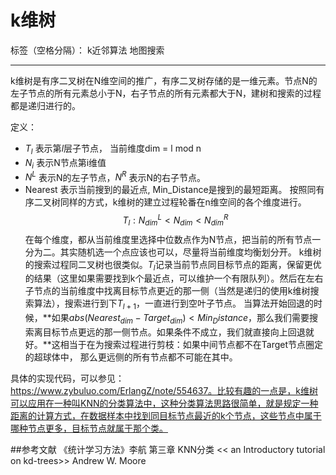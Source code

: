 # k维树

标签（空格分隔）： k近邻算法 地图搜索

---
k维树是有序二叉树在N维空间的推广，有序二叉树存储的是一维元素。节点N的左子节点的所有元素总小于N，右子节点的所有元素都大于N，建树和搜索的过程都是递归进行的。

定义： 
* $T_l$ 表示第$l$层子节点， 当前维度dim = l mod n
* $N_i$ 表示N节点第i维值  
* $N^L$ 表示N的左子节点，$N^R$ 表示N的右子节点。 
* Nearest 表示当前搜到的最近点, Min_Distance是搜到的最短距离。
按照同有序二叉树同样的方式，k维树的建立过程轮番在n维空间的各个维度进行。$$T_l:   N_{dim}^L < N_{dim} < N_{dim}^R$$ 在每个维度，都从当前维度里选择中位数点作为N节点，把当前的所有节点一分为二。其实随机选一个点应该也可以，尽量将当前维度均衡划分开。
k维树的搜索过程同二叉树也很类似。$T_l$记录当前节点同目标节点的距离，保留更优的结果（这里如果需要找到k个最近点，可以维护一个有限队列）。然后在左右子节点的当前维度中找离目标节点更近的那一侧（当然是递归的使用k维树搜索算法），搜索进行到下$T_{l+1}$，一直进行到空叶子节点。
当算法开始回退的时候，**如果$abs(Nearest_{dim} - Target_{dim}) < Min_Distance$，那么我们需要搜索离目标节点更远的那一侧节点。如果条件不成立，我们就直接向上回退就好。**这相当于在为搜索过程进行剪枝：如果中间节点都不在Target节点圈定的超球体中， 那么更远侧的所有节点都不可能在其中。

具体的实现代码，可以参见：https://www.zybuluo.com/ErlangZ/note/554637。比较有趣的一点是，k维树可以应用在一种叫KNN的分类算法中，这种分类算法思路很简单，就是规定一种距离的计算方式，在数据样本中找到同目标节点最近的k个节点，这些节点中属于哪种节点更多，目标节点就属于那个类。

##参考文献
《统计学习方法》李航 第三章 KNN分类
 << an Introductory tutorial on kd-trees>> Andrew W. Moore 
